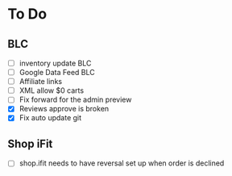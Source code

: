 # To Do
## BLC
- [ ] inventory update BLC
- [ ] Google Data Feed BLC
- [ ] Affiliate links
- [ ] XML allow $0 carts
- [ ] Fix forward for the admin preview
- [x] Reviews approve is broken
- [x] Fix auto update git

## Shop iFit
- [ ] shop.ifit needs to have reversal set up when order is declined

